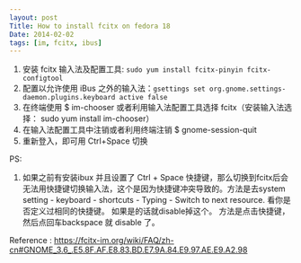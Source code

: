 ```yaml
---
layout: post
Title: How to install fcitx on fedora 18
Date: 2014-02-02
tags: [im, fcitx, ibus]
---
```


1. 安装 fcitx 输入法及配置工具: `sudo yum install fcitx-pinyin fcitx-configtool`
2. 配置以允许使用 iBus 之外的输入法：`gsettings set org.gnome.settings-daemon.plugins.keyboard active false`
3. 在终端使用 $ im-chooser 或者利用输入法配置工具选择 fcitx（安装输入法选择： sudo yum install im-chooser）
4. 在输入法配置工具中注销或者利用终端注销 $ gnome-session-quit
5. 重新登入，即可用 Ctrl+Space 切换

PS:
1. 如果之前有安装ibux 并且设置了 Ctrl + Space
快捷键，那么切换到fcitx后会无法用快捷键切换输入法，这个是因为快捷键冲突导致的。方法是去system
setting - keyboard - shortcuts - Typing - Switch to next resource.
看你是否定义过相同的快捷键。 如果是的话就disable掉这个。
方法是点击快捷键，然后点回车backspace 就 disable 了。

Reference :
https://fcitx-im.org/wiki/FAQ/zh-cn#GNOME_3.6_.E5.8F.AF.E8.83.BD.E7.9A.84.E9.97.AE.E9.A2.98
